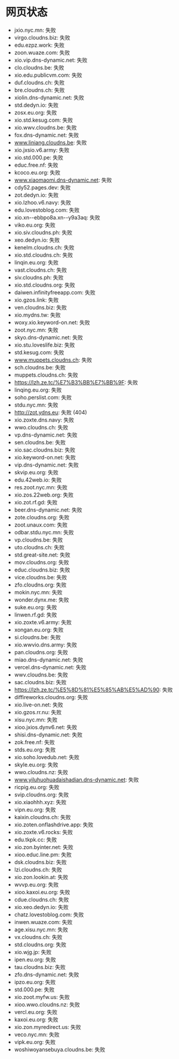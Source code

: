# 网页状态
- jxio.nyc.mn: 失败
- virgo.cloudns.biz: 失败
- edu.ezpz.work: 失败
- zoon.wuaze.com: 失败
- xio.vip.dns-dynamic.net: 失败
- clo.cloudns.be: 失败
- xio.edu.publicvm.com: 失败
- duf.cloudns.ch: 失败
- bre.cloudns.ch: 失败
- xiolin.dns-dynamic.net: 失败
- std.dedyn.io: 失败
- zosx.eu.org: 失败
- xio.std.kesug.com: 失败
- xio.wwv.cloudns.be: 失败
- fox.dns-dynamic.net: 失败
- www.liniang.cloudns.be: 失败
- xio.jxsio.v6.army: 失败
- xio.std.000.pe: 失败
- educ.free.nf: 失败
- kcoco.eu.org: 失败
- www.xiaomaomi.dns-dynamic.net: 失败
- cdy52.pages.dev: 失败
- zot.dedyn.io: 失败
- xio.lzhoo.v6.navy: 失败
- edu.lovestoblog.com: 失败
- xio.xn--ebbpo8a.xn--y9a3aq: 失败
- viko.eu.org: 失败
- xio.siv.cloudns.ph: 失败
- xeo.dedyn.io: 失败
- kenelm.cloudns.ch: 失败
- xio.std.cloudns.ch: 失败
- linqin.eu.org: 失败
- vast.cloudns.ch: 失败
- siv.cloudns.ph: 失败
- xio.std.cloudns.org: 失败
- daiwen.infinityfreeapp.com: 失败
- xio.gzos.link: 失败
- ven.cloudns.biz: 失败
- xio.mydns.tw: 失败
- woxy.xio.keyword-on.net: 失败
- zoot.nyc.mn: 失败
- skyo.dns-dynamic.net: 失败
- xio.stu.loveslife.biz: 失败
- std.kesug.com: 失败
- www.muppets.cloudns.ch: 失败
- sch.cloudns.be: 失败
- muppets.cloudns.ch: 失败
- https://lzh.ze.tc/%E7%B3%BB%E7%BB%9F: 失败
- linqing.eu.org: 失败
- soho.perslist.com: 失败
- stdu.nyc.mn: 失败
- http://zot.ydns.eu: 失败 (404)
- xio.zoxte.dns.navy: 失败
- wwo.cloudns.ch: 失败
- vp.dns-dynamic.net: 失败
- sen.cloudns.be: 失败
- xio.sac.cloudns.biz: 失败
- xio.keyword-on.net: 失败
- vip.dns-dynamic.net: 失败
- skvip.eu.org: 失败
- edu.42web.io: 失败
- res.zoot.nyc.mn: 失败
- xio.zos.22web.org: 失败
- xio.zot.rf.gd: 失败
- beer.dns-dynamic.net: 失败
- zote.cloudns.org: 失败
- zoot.unaux.com: 失败
- odbar.stdu.nyc.mn: 失败
- vp.cloudns.be: 失败
- uto.cloudns.ch: 失败
- std.great-site.net: 失败
- mov.cloudns.org: 失败
- educ.cloudns.biz: 失败
- vice.cloudns.be: 失败
- zfo.cloudns.org: 失败
- mokin.nyc.mn: 失败
- wonder.dynx.me: 失败
- suke.eu.org: 失败
- linwen.rf.gd: 失败
- xio.zoxte.v6.army: 失败
- xongan.eu.org: 失败
- si.cloudns.be: 失败
- xio.wwvio.dns.army: 失败
- pan.cloudns.org: 失败
- miao.dns-dynamic.net: 失败
- vercel.dns-dynamic.net: 失败
- wwv.cloudns.be: 失败
- sac.cloudns.biz: 失败
- https://lzh.ze.tc/%E5%8D%81%E5%85%AB%E5%AD%90: 失败
- diffireworks.cloudns.org: 失败
- xio.live-on.net: 失败
- xio.gzos.rr.nu: 失败
- xisu.nyc.mn: 失败
- xioo.jxios.dynv6.net: 失败
- shisi.dns-dynamic.net: 失败
- zok.free.nf: 失败
- stds.eu.org: 失败
- xio.soho.lovedub.net: 失败
- skyle.eu.org: 失败
- wwo.cloudns.nz: 失败
- www.yiluhuohuadaishadian.dns-dynamic.net: 失败
- ricpig.eu.org: 失败
- svip.cloudns.org: 失败
- xio.xiaohhh.xyz: 失败
- vipn.eu.org: 失败
- kaixin.cloudns.ch: 失败
- xio.zoten.onflashdrive.app: 失败
- xio.zoxte.v6.rocks: 失败
- edu.tkpk.cc: 失败
- xio.zon.byinter.net: 失败
- xioo.educ.line.pm: 失败
- dsk.cloudns.biz: 失败
- lzi.cloudns.ch: 失败
- xio.zon.lookin.at: 失败
- wvvp.eu.org: 失败
- xioo.kaxoi.eu.org: 失败
- cdue.cloudns.ch: 失败
- xio.xeo.dedyn.io: 失败
- chatz.lovestoblog.com: 失败
- inwen.wuaze.com: 失败
- age.xisu.nyc.mn: 失败
- vx.cloudns.ch: 失败
- std.cloudns.org: 失败
- xio.wjg.jp: 失败
- ipen.eu.org: 失败
- tau.cloudns.biz: 失败
- zfo.dns-dynamic.net: 失败
- ipzo.eu.org: 失败
- std.000.pe: 失败
- xio.zoot.myfw.us: 失败
- xioo.wwo.cloudns.nz: 失败
- vercl.eu.org: 失败
- kaxoi.eu.org: 失败
- xio.zon.myredirect.us: 失败
- veco.nyc.mn: 失败
- vipk.eu.org: 失败
- woshiwoyansebuya.cloudns.be: 失败
